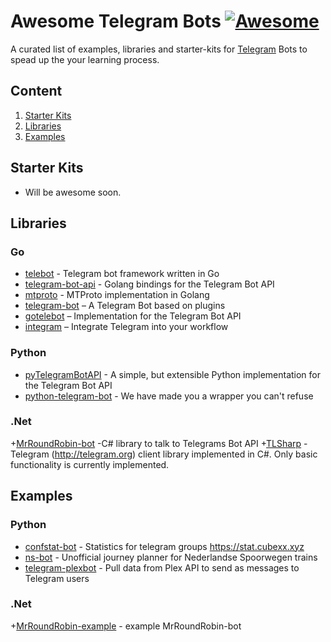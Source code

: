 # Awesome Telegram Bots [![Awesome](https://cdn.rawgit.com/sindresorhus/awesome/d7305f38d29fed78fa85652e3a63e154dd8e8829/media/badge.svg)](https://github.com/sindresorhus/awesome)

A curated list of examples, libraries and starter-kits for [Telegram](https://telegram.org) Bots to spead up the your learning process.

## Content

1. [Starter Kits](#starter-kits)
2. [Libraries](#libraries)
3. [Examples](#examples)

## Starter Kits

+ Will be awesome soon.

## Libraries

### Go

+ [telebot](https://github.com/tucnak/telebot) - Telegram bot framework written in Go
+ [telegram-bot-api](https://github.com/go-telegram-bot-api/telegram-bot-api) - Golang bindings for the Telegram Bot API
+ [mtproto](https://github.com/sdidyk/mtproto) - MTProto implementation in Golang
+ [telegram-bot](https://github.com/yagop/telegram-bot) – A Telegram Bot based on plugins
+ [gotelebot](https://github.com/eternnoir/gotelebot) – Implementation for the Telegram Bot API
+ [integram](https://integram.org/) – Integrate Telegram into your workflow

### Python

+ [pyTelegramBotAPI](https://github.com/eternnoir/pyTelegramBotAPI) - A simple, but extensible Python implementation for the Telegram Bot API
+ [python-telegram-bot](https://github.com/python-telegram-bot/python-telegram-bot) - We have made you a wrapper you can't refuse

### .Net
+[MrRoundRobin-bot](https://github.com/MrRoundRobin/telegram.bot) -C# library to talk to Telegrams Bot API
+[TLSharp](https://github.com/sochix/TLSharp) -Telegram (http://telegram.org) client library implemented in C#. Only basic functionality is currently implemented.

## Examples

### Python

+ [confstat-bot](https://github.com/CubexX/confstat-bot) - Statistics for telegram groups https://stat.cubexx.xyz
+ [ns-bot](https://github.com/eigenein/ns-bot) - Unofficial journey planner for Nederlandse Spoorwegen trains
+ [telegram-plexbot](https://github.com/brownsmart/telegram-plexbot) - Pull data from Plex API to send as messages to Telegram users


### .Net
+[MrRoundRobin-example](https://github.com/MrRoundRobin/telegram.bot.examples) - example MrRoundRobin-bot


